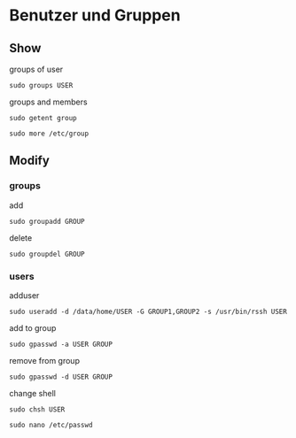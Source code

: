# Benutzer und Gruppen

## Show

groups of user

`sudo groups USER`

groups and members

`sudo getent group`

`sudo more /etc/group`


## Modify

### groups

add

`sudo groupadd GROUP`

delete

`sudo groupdel GROUP`

### users

adduser

`sudo useradd -d /data/home/USER -G GROUP1,GROUP2 -s /usr/bin/rssh USER`

add to group

`sudo gpasswd -a USER GROUP`

remove from group

`sudo gpasswd -d USER GROUP`


change shell

`sudo chsh USER`

`sudo nano /etc/passwd`




